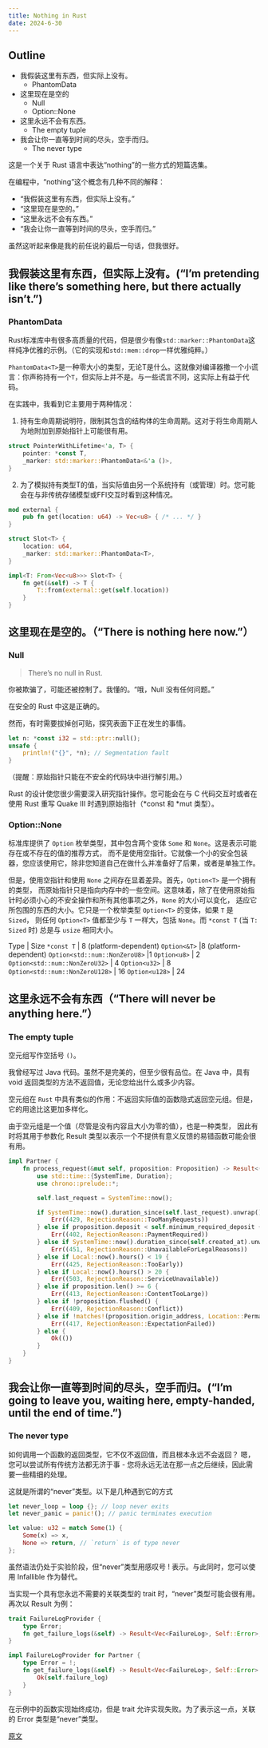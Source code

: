 ```yaml
---
title: Nothing in Rust
date: 2024-6-30
---
```


## Outline

- 我假装这里有东西，但实际上没有。
    - PhantomData
- 这里现在是空的
    - Null
    - Option::None
- 这里永远不会有东西。
    - The empty tuple
- 我会让你一直等到时间的尽头，空手而归。
    - The never type

这是一个关于 Rust 语言中表达“nothing”的一些方式的短篇选集。

在编程中，“nothing”这个概念有几种不同的解释：

- “我假装这里有东西，但实际上没有。”
- “这里现在是空的。”
- “这里永远不会有东西。”
- “我会让你一直等到时间的尽头，空手而归。”

虽然这听起来像是我的前任说的最后一句话，但我很好。

## 我假装这里有东西，但实际上没有。(“I’m pretending like there’s something here, but there actually isn’t.”)

### PhantomData

Rust标准库中有很多高质量的代码，但是很少有像`std::marker::PhantomData`这样纯净优雅的示例。（它的实现和`std::mem::drop`一样优雅纯粹。）

`PhantomData<T>`是一种零大小的类型，无论T是什么。这就像对编译器撒一个小谎言：你声称持有一个`T`，但实际上并不是。与一些谎言不同，这实际上有益于代码。

在实践中，我看到它主要用于两种情况：

1. 持有生命周期说明符，限制其包含的结构体的生命周期。这对于将生命周期人为地附加到原始指针上可能很有用。

```rust
struct PointerWithLifetime<'a, T> {
    pointer: *const T,
    _marker: std::marker::PhantomData<&'a ()>,
}
```

2. 为了模拟持有类型T的值，当实际值由另一个系统持有（或管理）时。您可能会在与非传统存储模型或FFI交互时看到这种情况。

```rust
mod external {
    pub fn get(location: u64) -> Vec<u8> { /* ... */ }
}

struct Slot<T> {
    location: u64,
    _marker: std::marker::PhantomData<T>,
}

impl<T: From<Vec<u8>>> Slot<T> {
    fn get(&self) -> T {
        T::from(external::get(self.location))
    }
}
```

## 这里现在是空的。（“There is nothing here now.”）

### Null

> There’s no null in Rust.

你被欺骗了，可能还被控制了。我懂的。“哦，Null 没有任何问题。”

在安全的 Rust 中这是正确的。

然而，有时需要拔掉创可贴，探究表面下正在发生的事情。

```rust
let n: *const i32 = std::ptr::null();
unsafe {
    println!("{}", *n); // Segmentation fault
}
```

（提醒：原始指针只能在不安全的代码块中进行解引用。）

Rust 的设计使您很少需要深入研究指针操作。您可能会在与 C 代码交互时或者在使用 Rust 重写 Quake III 时遇到原始指针（*const 和 *mut 类型）。

### Option::None

标准库提供了 `Option` 枚举类型，其中包含两个变体 `Some` 和 `None`。这是表示可能存在或不存在的值的推荐方式，
而不是使用空指针。它就像一个小的安全包装器，您应该使用它，除非您知道自己在做什么并准备好了后果，或者是单独工作。

但是，使用空指针和使用 `None` 之间存在显着差异。首先，`Option<T>` 是一个拥有的类型，
而原始指针只是指向内存中的一些空间。这意味着，除了在使用原始指针时必须小心的不安全操作和所有其他事项之外，`None` 的大小可以变化，
适应它所包围的东西的大小。它只是一个枚举类型 `Option<T>` 的变体，如果 `T` 是 `Sized`，
则任何 `Option<T>` 值都至少与 `T` 一样大，包括 `None`。而 `*const T` (当 `T: Sized` 时) 总是与 `usize` 相同大小。

Type	| Size
`*const T`	| 8 (platform-dependent)
`Option<&T>`	|8 (platform-dependent)
`Option<std::num::NonZeroU8>`	|1
`Option<u8>`	| 2
`Option<std::num::NonZeroU32>`	| 4
`Option<u32>`	| 8
`Option<std::num::NonZeroU128>`	| 16
`Option<u128>`	| 24

## 这里永远不会有东西（“There will never be anything here.”）

### The empty tuple

空元组写作空括号 `()`。

我曾经写过 Java 代码。虽然不是完美的，但至少很有品位。在 Java 中，具有 void 返回类型的方法不返回值，无论您给出什么或多少内容。

空元组在 `Rust` 中具有类似的作用：不返回实际值的函数隐式返回空元组。但是，它的用途比这更加多样化。

由于空元组是一个值（尽管是没有内容且大小为零的值），也是一种类型，
因此有时将其用于参数化 Result 类型以表示一个不提供有意义反馈的易错函数可能会很有用。

```rust
impl Partner {
    fn process_request(&mut self, proposition: Proposition) -> Result<(), (u32, RejectionReason)> {
        use std::time::{SystemTime, Duration};
        use chrono::prelude::*;

        self.last_request = SystemTime::now();

        if SystemTime::now().duration_since(self.last_request).unwrap() < Duration::from_secs(60 * 60 * 24 * 7) {
            Err((429, RejectionReason::TooManyRequests))
        } else if proposition.deposit < self.minimum_required_deposit {
            Err((402, RejectionReason::PaymentRequired))
        } else if SystemTime::now().duration_since(self.created_at).unwrap() < Duration::from_secs(60 * 60 * 24 * 366 * 18) {
            Err((451, RejectionReason::UnavailableForLegalReasons))
        } else if Local::now().hours() < 19 {
            Err((425, RejectionReason::TooEarly))
        } else if Local::now().hours() > 20 {
            Err((503, RejectionReason::ServiceUnavailable))
        } else if proposition.len() >= 6 {
            Err((413, RejectionReason::ContentTooLarge))
        } else if !proposition.flushed() {
            Err((409, RejectionReason::Conflict))
        } else if !matches!(proposition.origin_address, Location::Permanent(..)) {
            Err((417, RejectionReason::ExpectationFailed))
        } else {
            Ok(())
        }
    }
}
```

## 我会让你一直等到时间的尽头，空手而归。(“I’m going to leave you, waiting here, empty-handed, until the end of time.”)

### The never type

如何调用一个函数的返回类型，它不仅不返回值，而且根本永远不会返回？
嗯，您可以尝试所有传统方法都无济于事 - 您将永远无法在那一点之后继续，因此需要一些精细的处理。

这就是所谓的“never”类型。以下是几种遇到它的方式

```rust
let never_loop = loop {}; // loop never exits
let never_panic = panic!(); // panic terminates execution

let value: u32 = match Some(1) {
    Some(x) => x,
    None => return, // `return` is of type never
};
```

虽然语法仍处于实验阶段，但“never”类型用感叹号 ! 表示。与此同时，您可以使用 Infallible 作为替代。

当实现一个具有您永远不需要的关联类型的 trait 时，“never”类型可能会很有用。再次以 Result 为例：

```rust
trait FailureLogProvider {
    type Error;
    fn get_failure_logs(&self) -> Result<Vec<FailureLog>, Self::Error>;
}

impl FailureLogProvider for Partner {
    type Error = !;
    fn get_failure_logs(&self) -> Result<Vec<FailureLog>, Self::Error> {
        Ok(self.failure_log)
    }
}
```

在示例中的函数实现始终成功，但是 trait 允许实现失败。为了表示这一点，关联的 Error 类型是“never”类型。

[原文](https://geeklaunch.io/blog/nothing-in-rust/)
